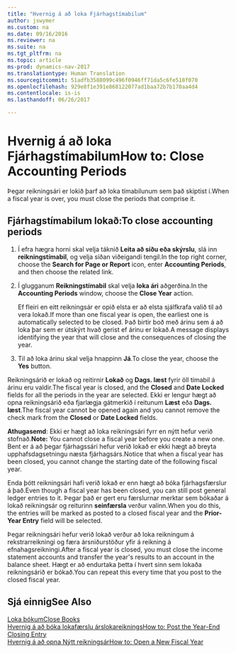 ```yaml
---
title: "Hvernig á að loka Fjárhagstímabilum"
author: jswymer
ms.custom: na
ms.date: 09/16/2016
ms.reviewer: na
ms.suite: na
ms.tgt_pltfrm: na
ms.topic: article
ms-prod: dynamics-nav-2017
ms.translationtype: Human Translation
ms.sourcegitcommit: 51adfb3588099c496f0946ff71da5c6fe518f070
ms.openlocfilehash: 929e8f1e391e868122077ad1baa72b7b170aa4d4
ms.contentlocale: is-is
ms.lasthandoff: 06/26/2017

---
```

# <a name="how-to-close-accounting-periods"></a><span data-ttu-id="811db-102">Hvernig á að loka Fjárhagstímabilum</span><span class="sxs-lookup"><span data-stu-id="811db-102">How to: Close Accounting Periods</span></span>
<span data-ttu-id="811db-103">Þegar reikningsári er lokið þarf að loka tímabilunum sem það skiptist í.</span><span class="sxs-lookup"><span data-stu-id="811db-103">When a fiscal year is over, you must close the periods that comprise it.</span></span>

## <a name="to-close-accounting-periods"></a><span data-ttu-id="811db-104">Fjárhagstímabilum lokað:</span><span class="sxs-lookup"><span data-stu-id="811db-104">To close accounting periods</span></span>
1. <span data-ttu-id="811db-105">Í efra hægra horni skal velja táknið **Leita að síðu eða skýrslu**, slá inn **reikningstímabil**, og velja síðan viðeigandi tengil.</span><span class="sxs-lookup"><span data-stu-id="811db-105">In the top right corner, choose the **Search for Page or Report** icon, enter **Accounting Periods**, and then choose the related link.</span></span>
2. <span data-ttu-id="811db-106">Í glugganum **Reikningstímabil** skal velja **loka ári** aðgerðina.</span><span class="sxs-lookup"><span data-stu-id="811db-106">In the **Accounting Periods** window, choose the **Close Year** action.</span></span>

    <span data-ttu-id="811db-107">Ef fleiri en eitt reikningsár er opið elsta er að elsta sjálfkrafa valið til að vera lokað.</span><span class="sxs-lookup"><span data-stu-id="811db-107">If more than one fiscal year is open, the earliest one is automatically selected to be closed.</span></span> <span data-ttu-id="811db-108">Það birtir boð með árinu sem á að loka þar sem er útskýrt hvað gerist ef árinu er lokað.</span><span class="sxs-lookup"><span data-stu-id="811db-108">A message displays identifying the year that will close and the consequences of closing the year.</span></span>
3. <span data-ttu-id="811db-109">Til að loka árinu skal velja hnappinn **Já**.</span><span class="sxs-lookup"><span data-stu-id="811db-109">To close the year, choose the **Yes** button.</span></span>

<span data-ttu-id="811db-110">Reikningsárið er lokað og reitirnir **Lokað** og **Dags. læst** fyrir öll tímabil á árinu eru valdir.</span><span class="sxs-lookup"><span data-stu-id="811db-110">The fiscal year is closed, and the **Closed** and **Date Locked** fields for all the periods in the year are selected.</span></span> <span data-ttu-id="811db-111">Ekki er lengur hægt að opna reikningsárið eða fjarlægja gátmerkið í reitunum **Læst** eða **Dags. læst**.</span><span class="sxs-lookup"><span data-stu-id="811db-111">The fiscal year cannot be opened again and you cannot remove the check mark from the **Closed** or **Date Locked** fields.</span></span>

<span data-ttu-id="811db-112">**Athugasemd**: Ekki er hægt að loka reikningsári fyrr en nýtt hefur verið stofnað.</span><span class="sxs-lookup"><span data-stu-id="811db-112">**Note:** You cannot close a fiscal year before you create a new one.</span></span> <span data-ttu-id="811db-113">Bent er á að þegar fjárhagssári hefur verið lokað er ekki hægt að breyta upphafsdagsetningu næsta fjárhagsárs.</span><span class="sxs-lookup"><span data-stu-id="811db-113">Notice that when a fiscal year has been closed, you cannot change the starting date of the following fiscal year.</span></span>

<span data-ttu-id="811db-114">Enda þótt reikningsári hafi verið lokað er enn hægt að bóka fjárhagsfærslur á það.</span><span class="sxs-lookup"><span data-stu-id="811db-114">Even though a fiscal year has been closed, you can still post general ledger entries to it.</span></span> <span data-ttu-id="811db-115">Þegar það er gert eru færslurnar merktar sem bókaðar á lokað reikningsár og reiturinn **seinfærsla** verður valinn.</span><span class="sxs-lookup"><span data-stu-id="811db-115">When you do this, the entries will be marked as posted to a closed fiscal year and the **Prior-Year Entry** field will be selected.</span></span>

<span data-ttu-id="811db-116">Þegar reikningsári hefur verið lokað verður að loka reikningum á rekstrarreikningi og færa ársniðurstöður yfir á reikning á efnahagsreikningi.</span><span class="sxs-lookup"><span data-stu-id="811db-116">After a fiscal year is closed, you must close the income statement accounts and transfer the year's results to an account in the balance sheet.</span></span> <span data-ttu-id="811db-117">Hægt er að endurtaka þetta í hvert sinn sem lokaða reikningsárið er bókað.</span><span class="sxs-lookup"><span data-stu-id="811db-117">You can repeat this every time that you post to the closed fiscal year.</span></span>

## <a name="see-also"></a><span data-ttu-id="811db-118">Sjá einnig</span><span class="sxs-lookup"><span data-stu-id="811db-118">See Also</span></span>
[<span data-ttu-id="811db-119">Loka bókum</span><span class="sxs-lookup"><span data-stu-id="811db-119">Close Books</span></span>](year-close-books.md)  
[<span data-ttu-id="811db-120">Hvernig á að bóka lokafærslu árslokareiknings</span><span class="sxs-lookup"><span data-stu-id="811db-120">How to: Post the Year-End Closing Entry</span></span>](year-how-post-year-end-close-entry.md)  
[<span data-ttu-id="811db-121">Hvernig á að opna Nýtt reikningsár</span><span class="sxs-lookup"><span data-stu-id="811db-121">How to: Open a New Fiscal Year</span></span>](finance-setup-how-open-new-fiscal-year.md)

